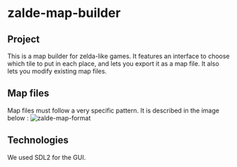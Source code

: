 # zalde-map-builder
## Project
This is a map builder for zelda-like games.
It features an interface to choose which tile to put in each place, and lets you export it as a map file.
It also lets you modify existing map files.

## Map files
Map files must follow a very specific pattern.
It is described in the image below :
![zalde-map-format](https://user-images.githubusercontent.com/73560235/211220525-5a5f7a4b-c4eb-45a9-90be-ce8fc86c6149.jpeg)

## Technologies
We used SDL2 for the GUI.
